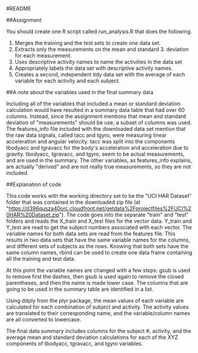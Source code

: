 #README

##Assignment

You should create one R script called run_analysis.R that does the following. 
1. Merges the training and the test sets to create one data set.
2. Extracts only the measurements on the mean and standard 3. deviation for each measurement. 
4. Uses descriptive activity names to name the activities in the data set
5. Appropriately labels the data set with descriptive activity names. 
6. Creates a second, independent tidy data set with the average of each variable for each activity and each subject. 


##A note about the variables used in the final summary data

Including all of the variables that included a mean or standard deviation calculation would have resulted in a summary data table that had over 60 columns.  Instead, since the assignment mentions that mean and standard deviation of "measurements" should be use, a subset of columns was used.   The features_info file included with the downloaded data set mention that the raw data signals, called tacc and tgyro, were measuring linear acceleration and angular velocity.  tacc was split into the components tbodyacc and tgravacc for the body's acceleration and acceleration due to gravity.  tbodyacc, tgravacc, and tgyro, seem to be actual measurements, and are used in the summary.  The other variables, as features_info explains, are actually "derived" and are not really true measurements, so they are not included.


##Explanation of code

This code works with the working directory set to be the "UCI HAR Dataset" folder that was contained in the downloaded zip file (at "https://d396qusza40orc.cloudfront.net/getdata%2Fprojectfiles%2FUCI%20HAR%20Dataset.zip").  The code goes into the separate "train" and "test" folders and reads the X_train and X_test files for the vector data.  Y_train and Y_test are read to get the subject numbers associated with each vector.  The variable names for both data sets are read from the features file.  This results in two data sets that have the same variable names for the columns, and different sets of subjects as the rows.  Knowing that both sets have the same column names, rbind can be used to create one data frame containing all the training and test data.

At this point the variable names are changed with a few steps: gsub is used to remove first the dashes, then gsub is used again to remove the closed parentheses, and then the name is made lower case.  The columns that are going to be used in the summary table are identified in a list.

Using ddply from the plyr package, the mean values of each variable are calculated for each combination of subject and activity.  The activity values are translated to their corresponding name, and the variable/column names are all converted to lowercase.

The final data summary includes columns for the subject #, activity, and the average mean and standard deviation calculations for each of the XYZ components of tbodyacc, tgravacc, and tgyro variables.